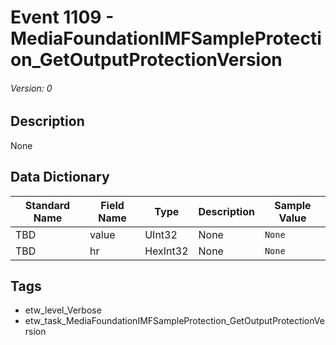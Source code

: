 # Event 1109 - MediaFoundationIMFSampleProtection_GetOutputProtectionVersion
###### Version: 0

## Description
None

## Data Dictionary
|Standard Name|Field Name|Type|Description|Sample Value|
|---|---|---|---|---|
|TBD|value|UInt32|None|`None`|
|TBD|hr|HexInt32|None|`None`|

## Tags
* etw_level_Verbose
* etw_task_MediaFoundationIMFSampleProtection_GetOutputProtectionVersion